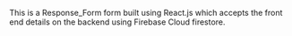 This is a Response_Form form built using React.js which accepts the front end details on the backend using Firebase Cloud firestore.
